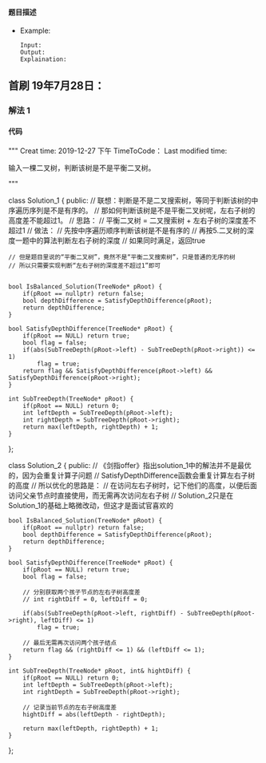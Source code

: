 ## 
#### 题目描述

- Example:
    ```
    Input: 
    Output: 
    Explaination:
    ```  

## 首刷 19年7月28日：
### 解法 1
#### 代码

"""
Creat time: 2019-12-27 下午
TimeToCode：
Last modified time: 

输入一棵二叉树，判断该树是不是平衡二叉树。

"""

class Solution_1 {
public:
    // 联想：判断是不是二叉搜索树，等同于判断该树的中序遍历序列是不是有序的。
    // 那如何判断该树是不是平衡二叉树呢，左右子树的高度差不能超过1。
    // 思路：
    // 平衡二叉树 = 二叉搜索树 + 左右子树的深度差不超过1
    // 做法：
    // 先按中序遍历顺序判断该树是不是有序的
    // 再按5.二叉树的深度一题中的算法判断左右子树的深度
    // 如果同时满足，返回true

    // 但是题目里说的“平衡二叉树”，竟然不是“平衡二叉搜索树”，只是普通的无序的树
    // 所以只需要实现判断“左右子树的深度差不超过1”即可


    bool IsBalanced_Solution(TreeNode* pRoot) {
        if(pRoot == nullptr) return false;
        bool depthDifference = SatisfyDepthDifference(pRoot);
        return depthDifference;
    }

    bool SatisfyDepthDifference(TreeNode* pRoot) {
        if(pRoot == NULL) return true;
        bool flag = false;
        if(abs(SubTreeDepth(pRoot->left) - SubTreeDepth(pRoot->right)) <= 1)
            flag = true;
        return flag && SatisfyDepthDifference(pRoot->left) && SatisfyDepthDifference(pRoot->right);
    }

    int SubTreeDepth(TreeNode* pRoot) {
        if(pRoot == NULL) return 0;
        int leftDepth = SubTreeDepth(pRoot->left);
        int rightDepth = SubTreeDepth(pRoot->right);
        return max(leftDepth, rightDepth) + 1;
    }
};



class Solution_2 {
public:
    // 《剑指offer》指出solution_1中的解法并不是最优的，因为会重复计算子问题
    // SatisfyDepthDifference函数会重复计算左右子树的高度
    // 所以优化的思路是：
    // 在访问左右子树时，记下他们的高度，以便后面访问父亲节点时直接使用，而无需再次访问左右子树
    // Solution_2只是在Solution_1的基础上略微改动，但这才是面试官喜欢的


    bool IsBalanced_Solution(TreeNode* pRoot) {
        if(pRoot == nullptr) return false;
        bool depthDifference = SatisfyDepthDifference(pRoot);
        return depthDifference;
    }

    bool SatisfyDepthDifference(TreeNode* pRoot) {
        if(pRoot == NULL) return true;
        bool flag = false;

        // 分别获取两个孩子节点的左右子树高度差
        // int rightDiff = 0, leftDiff = 0;

        if(abs(SubTreeDepth(pRoot->left, rightDiff) - SubTreeDepth(pRoot->right), leftDiff) <= 1)
            flag = true;
        
        // 最后无需再次访问两个孩子结点
        return flag && (rightDiff <= 1) && (leftDiff <= 1);
    }

    int SubTreeDepth(TreeNode* pRoot, int& hightDiff) {
        if(pRoot == NULL) return 0;
        int leftDepth = SubTreeDepth(pRoot->left);
        int rightDepth = SubTreeDepth(pRoot->right);

        // 记录当前节点的左右子树高度差
        hightDiff = abs(leftDepth - rightDepth);

        return max(leftDepth, rightDepth) + 1;
    }
};